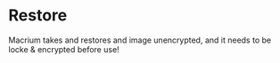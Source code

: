 # Restore
Macrium takes and restores and image unencrypted, and it needs to be locke & encrypted before use!
